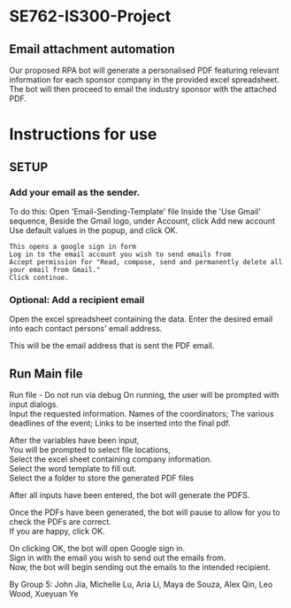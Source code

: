 # SE762-IS300-Project

## Email attachment automation

Our proposed RPA bot will generate a personalised PDF featuring relevant information for each sponsor company in the provided excel spreadsheet. The bot will then proceed to email the industry sponsor with the attached PDF.


# Instructions for use

## SETUP

### Add your email as the sender. 
To do this:
Open 'Email-Sending-Template' file
Inside the 'Use Gmail' sequence, 
Beside the Gmail logo, under Account, click Add new account
Use default values in the popup, and click OK.

	This opens a google sign in form
	Log in to the email account you wish to send emails from
	Accept permission for "Read, compose, send and permanently delete all your email from Gmail."
	Click continue.

### Optional: Add a recipient email
Open the excel spreadsheet containing the data.
Enter the desired email into each contact persons' email address.

This will be the email address that is sent the PDF email.

## Run Main file
Run file - Do not run via debug
On running, the user will be prompted with input dialogs.  
Input the requested information.
Names of the coordinators;  The various deadlines of the event;  Links to be inserted into the final pdf.

After the variables have been input,  
You will be prompted to select file locations,  
Select the excel sheet containing company information.  
Select the word template to fill out.  
Select the a folder to store the generated PDF files

After all inputs have been entered, the bot will generate the PDFS.

Once the PDFs have been generated, the bot will pause to allow for you to check the PDFs are correct.  
If you are happy, click OK.

On clicking OK, the bot will open Google sign in.  
Sign in with the email you wish to send out the emails from.  
Now, the bot will begin sending out the emails to the intended recipient.


By Group 5:
John Jia, Michelle Lu, Aria Li, Maya de Souza, Alex Qin, Leo Wood, Xueyuan Ye